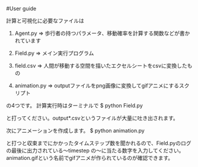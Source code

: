#User guide

計算と可視化に必要なファイルは

1. Agent.py
  => 歩行者の持つパラメータ、移動確率を計算する関数などが書かれています

2. Field.py
  => メイン実行プログラム

3. field.csv 
  => 人間が移動する空間を描いたエクセルシートをcsvに変換したもの

4. animation.py
  => outputファイルをpng画像に変換してgifアニメにするスクリプト

の4つです。
計算実行時はターミナルで
$ python Field.py

と打ってください。output*.csvというファイルが大量に吐き出されます。

次にアニメーションを作成します。
$ python animation.py

と打つと収束までにかかったタイムステップ数を聞かれるので、Field.pyのログの最後に出力されている〜timestep
の〜に当たる数字を入力してください。animation.gifという名前でgifアニメが作られているのが確認できます。

